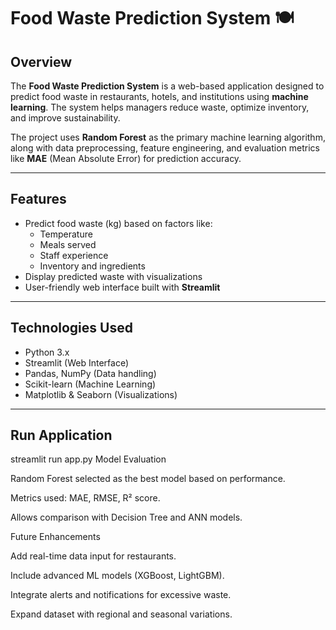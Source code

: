 # Food Waste Prediction System 🍽️

## Overview
The **Food Waste Prediction System** is a web-based application designed to predict food waste in restaurants, hotels, and institutions using **machine learning**. The system helps managers reduce waste, optimize inventory, and improve sustainability.

The project uses **Random Forest** as the primary machine learning algorithm, along with data preprocessing, feature engineering, and evaluation metrics like **MAE** (Mean Absolute Error) for prediction accuracy.

---

## Features
- Predict food waste (kg) based on factors like:
  - Temperature
  - Meals served
  - Staff experience
  - Inventory and ingredients
- Display predicted waste with visualizations
- User-friendly web interface built with **Streamlit**

---

## Technologies Used
- Python 3.x
- Streamlit (Web Interface)
- Pandas, NumPy (Data handling)
- Scikit-learn (Machine Learning)
- Matplotlib & Seaborn (Visualizations)

---
## Run Application
streamlit run app.py
Model Evaluation

Random Forest selected as the best model based on performance.

Metrics used: MAE, RMSE, R² score.

Allows comparison with Decision Tree and ANN models.

Future Enhancements

Add real-time data input for restaurants.

Include advanced ML models (XGBoost, LightGBM).

Integrate alerts and notifications for excessive waste.

Expand dataset with regional and seasonal variations.
